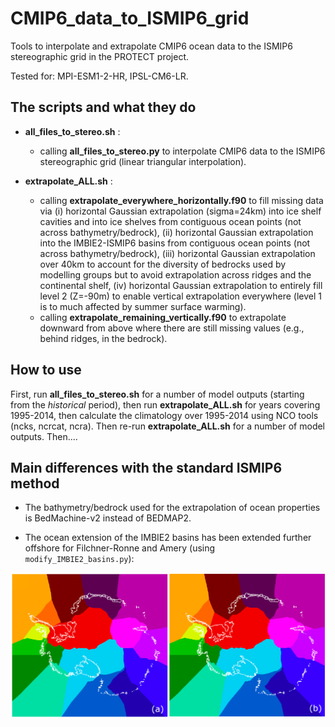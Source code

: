 # CMIP6_data_to_ISMIP6_grid

Tools to interpolate and extrapolate CMIP6 ocean data to the ISMIP6 stereographic grid in the PROTECT project.

Tested for: MPI-ESM1-2-HR, IPSL-CM6-LR.

## The scripts and what they do

* **all_files_to_stereo.sh** : 
	- calling **all_files_to_stereo.py** to interpolate CMIP6 data to the ISMIP6 stereographic grid (linear triangular interpolation).

* **extrapolate_ALL.sh** :
	- calling **extrapolate_everywhere_horizontally.f90** to fill missing data via (i) horizontal Gaussian extrapolation (sigma=24km) into ice shelf cavities and into ice shelves from contiguous ocean points (not across bathymetry/bedrock), (ii) horizontal Gaussian extrapolation into the IMBIE2-ISMIP6 basins from contiguous ocean points (not across bathymetry/bedrock), (iii) horizontal Gaussian extrapolation over 40km to account for the diversity of bedrocks used by modelling groups but to avoid extrapolation across ridges and the continental shelf, (iv) horizontal Gaussian extrapolation to entirely fill level 2 (Z=-90m) to enable vertical extrapolation everywhere (level 1 is to much affected by summer surface warming).
	- calling **extrapolate_remaining_vertically.f90** to extrapolate downward from above where there are still missing values (e.g., behind ridges, in the bedrock).


## How to use

First, run **all_files_to_stereo.sh** for a number of model outputs (starting from the _historical_ period), then run **extrapolate_ALL.sh** for years covering 1995-2014, then calculate the climatology over 1995-2014 using NCO tools (ncks, ncrcat, ncra). Then re-run **extrapolate_ALL.sh** for a number of model outputs. Then....

## Main differences with the standard ISMIP6 method

* The bathymetry/bedrock used for the extrapolation of ocean properties is BedMachine-v2 instead of BEDMAP2.

* The ocean extension of the IMBIE2 basins has been extended further offshore for Filchner-Ronne and Amery (using ```modify_IMBIE2_basins.py```):

![New Basins](new_basins.png)
